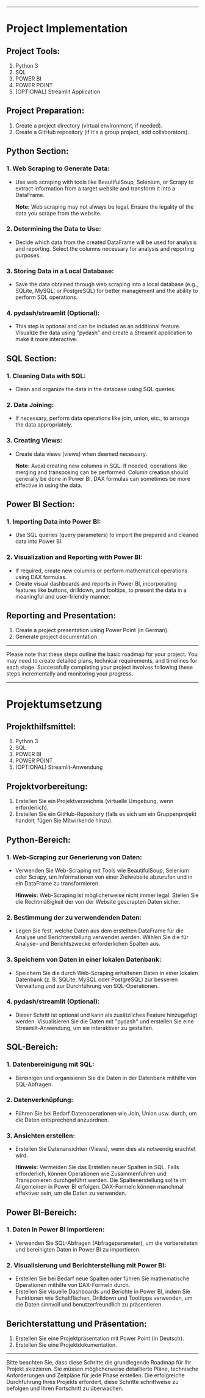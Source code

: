 
---

# Project Implementation

## Project Tools:

1. Python 3
2. SQL
3. POWER BI
4. POWER POINT
5. (OPTIONAL) Streamlit Application

## Project Preparation:

1. Create a project directory (virtual environment, if needed).
2. Create a GitHub repository (if it's a group project, add collaborators).

## Python Section:

### 1. Web Scraping to Generate Data:

- Use web scraping with tools like BeautifulSoup, Selenium, or Scrapy to extract information from a target website and transform it into a DataFrame.

   **Note:** Web scraping may not always be legal. Ensure the legality of the data you scrape from the website.

### 2. Determining the Data to Use:

- Decide which data from the created DataFrame will be used for analysis and reporting. Select the columns necessary for analysis and reporting purposes.

### 3. Storing Data in a Local Database:

- Save the data obtained through web scraping into a local database (e.g., SQLite, MySQL, or PostgreSQL) for better management and the ability to perform SQL operations.

### 4. pydash/streamlit (Optional):

- This step is optional and can be included as an additional feature. Visualize the data using "pydash" and create a Streamlit application to make it more interactive.

## SQL Section:

### 1. Cleaning Data with SQL:

- Clean and organize the data in the database using SQL queries.

### 2. Data Joining:

- If necessary, perform data operations like join, union, etc., to arrange the data appropriately.

### 3. Creating Views:

- Create data views (views) when deemed necessary.

   **Note:** Avoid creating new columns in SQL. If needed, operations like merging and transposing can be performed. Column creation should generally be done in Power BI. DAX formulas can sometimes be more effective in using the data.

## Power BI Section:

### 1. Importing Data into Power BI:

- Use SQL queries (query parameters) to import the prepared and cleaned data into Power BI.

### 2. Visualization and Reporting with Power BI:

- If required, create new columns or perform mathematical operations using DAX formulas.
- Create visual dashboards and reports in Power BI, incorporating features like buttons, drilldown, and tooltips, to present the data in a meaningful and user-friendly manner.

## Reporting and Presentation:

1. Create a project presentation using Power Point (in German).
2. Generate project documentation.

---

Please note that these steps outline the basic roadmap for your project. You may need to create detailed plans, technical requirements, and timelines for each stage. Successfully completing your project involves following these steps incrementally and monitoring your progress.


---

# Projektumsetzung

## Projekthilfsmittel:

1. Python 3
2. SQL
3. POWER BI
4. POWER POINT
5. (OPTIONAL) Streamlit-Anwendung

## Projektvorbereitung:

1. Erstellen Sie ein Projektverzeichnis (virtuelle Umgebung, wenn erforderlich).
2. Erstellen Sie ein GitHub-Repository (falls es sich um ein Gruppenprojekt handelt, fügen Sie Mitwirkende hinzu).

## Python-Bereich:

### 1. Web-Scraping zur Generierung von Daten:

- Verwenden Sie Web-Scraping mit Tools wie BeautifulSoup, Selenium oder Scrapy, um Informationen von einer Zielwebsite abzurufen und in ein DataFrame zu transformieren.

   **Hinweis:** Web-Scraping ist möglicherweise nicht immer legal. Stellen Sie die Rechtmäßigkeit der von der Website gescrapten Daten sicher.

### 2. Bestimmung der zu verwendenden Daten:

- Legen Sie fest, welche Daten aus dem erstellten DataFrame für die Analyse und Berichterstellung verwendet werden. Wählen Sie die für Analyse- und Berichtszwecke erforderlichen Spalten aus.

### 3. Speichern von Daten in einer lokalen Datenbank:

- Speichern Sie die durch Web-Scraping erhaltenen Daten in einer lokalen Datenbank (z. B. SQLite, MySQL oder PostgreSQL) zur besseren Verwaltung und zur Durchführung von SQL-Operationen.

### 4. pydash/streamlit (Optional):

- Dieser Schritt ist optional und kann als zusätzliches Feature hinzugefügt werden. Visualisieren Sie die Daten mit "pydash" und erstellen Sie eine Streamlit-Anwendung, um sie interaktiver zu gestalten.

## SQL-Bereich:

### 1. Datenbereinigung mit SQL:

- Bereinigen und organisieren Sie die Daten in der Datenbank mithilfe von SQL-Abfragen.

### 2. Datenverknüpfung:

- Führen Sie bei Bedarf Datenoperationen wie Join, Union usw. durch, um die Daten entsprechend anzuordnen.

### 3. Ansichten erstellen:

- Erstellen Sie Datenansichten (Views), wenn dies als notwendig erachtet wird.

   **Hinweis:** Vermeiden Sie das Erstellen neuer Spalten in SQL. Falls erforderlich, können Operationen wie Zusammenführen und Transponieren durchgeführt werden. Die Spaltenerstellung sollte im Allgemeinen in Power BI erfolgen. DAX-Formeln können manchmal effektiver sein, um die Daten zu verwenden.

## Power BI-Bereich:

### 1. Daten in Power BI importieren:

- Verwenden Sie SQL-Abfragen (Abfrageparameter), um die vorbereiteten und bereinigten Daten in Power BI zu importieren.

### 2. Visualisierung und Berichterstellung mit Power BI:

- Erstellen Sie bei Bedarf neue Spalten oder führen Sie mathematische Operationen mithilfe von DAX-Formeln durch.
- Erstellen Sie visuelle Dashboards und Berichte in Power BI, indem Sie Funktionen wie Schaltflächen, Drilldown und Tooltipps verwenden, um die Daten sinnvoll und benutzerfreundlich zu präsentieren.

## Berichterstattung und Präsentation:

1. Erstellen Sie eine Projektpräsentation mit Power Point (in Deutsch).
2. Erstellen Sie eine Projektdokumentation.

---

Bitte beachten Sie, dass diese Schritte die grundlegende Roadmap für Ihr Projekt skizzieren. Sie müssen möglicherweise detaillierte Pläne, technische Anforderungen und Zeitpläne für jede Phase erstellen. Die erfolgreiche Durchführung Ihres Projekts erfordert, diese Schritte schrittweise zu befolgen und Ihren Fortschritt zu überwachen.
